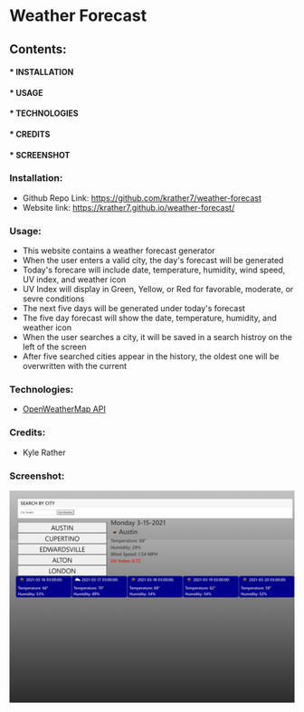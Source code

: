 # Weather Forecast
## Contents:
#### * INSTALLATION
#### * USAGE
#### * TECHNOLOGIES
#### * CREDITS
#### * SCREENSHOT<br>
### Installation:
* Github Repo Link: https://github.com/krather7/weather-forecast
* Website link: https://krather7.github.io/weather-forecast/
### Usage:
* This website contains a weather forecast generator
* When the user enters a valid city, the day's forecast will be generated
* Today's forecare will include date, temperature, humidity, wind speed, UV index, and weather icon
* UV Index will display in Green, Yellow, or Red for favorable, moderate, or sevre conditions
* The next five days will be generated under today's forecast
* The five day forecast will show the date, temperature, humidity, and weather icon
* When the user searches a city, it will be saved in a search histroy on the left of the screen
* After five searched cities appear in the history, the oldest one will be overwritten with the current
### Technologies:
* [OpenWeatherMap API](https://openweathermap.org/api)
### Credits:
* Kyle Rather
### Screenshot:
![Screenshot](https://github.com/krather7/weather-forecast/blob/main/screenshot.png)
